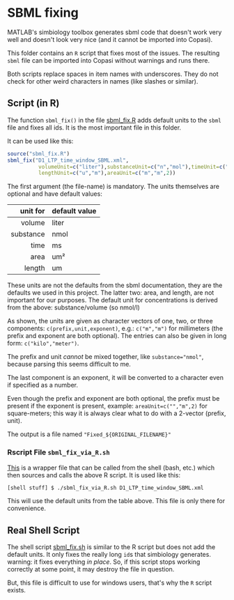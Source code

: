 # SBML fixing

MATLAB's simbiology toolbox generates sbml code that doesn't work very well and doesn't look very nice (and it cannot be imported into Copasi).

This folder contains an `R` script that fixes most of the issues. The resulting `sbml` file can be imported into Copasi without warnings and runs there.

Both scripts replace spaces in item names with underscores. They do not check for other weird characters in names (like slashes or similar).

## Script (in R) 

The function `sbml_fix()` in the file [sbml_fix.R](sbml_fix.R) adds default units to the `sbml` file and fixes all ids. It is the most important file in this folder.

It can be used like this:

```R
source("sbml_fix.R")
sbml_fix("D1_LTP_time_window_SBML.xml",
          volumeUnit=c("liter"),substanceUnit=c("n","mol"),timeUnit=c("m","s"),
          lengthUnit=c("u","m"),areaUnit=c("m","m",2))
```

The first argument (the file-name) is mandatory. The units themselves are optional and have default values:

|unit for| default value |
|-------:|:--------------|
| volume    | liter |
| substance | nmol |
| time | ms |
| area | um² |
| length | um |

These units are not the defaults from the sbml documentation, they are the defaults we used in this project.
The latter two: area, and length, are not important for our purposes. 
The default unit for concentrations is derived from the above: substance/volume (so nmol/l)

As shown, the units are given as character vectors of one, two, or
three components: `c(prefix,unit,exponent)`, e.g.: `c("m","m")` for
millimeters (the prefix and exponent are both optional). The entries can also
be given in long form: `c("kilo","meter")`.  

The prefix and unit _cannot_ be mixed together, like
`substance="nmol"`, because parsing this seems difficult to me. 

The last component is an exponent, it will be converted to a character
even if specified as a number.

Even though the prefix and exponent are both optional, the prefix must
be present if the exponent is present, example: `areaUnit=c("","m",2)`
for square-meters; this way it is always clear what to do with a
2-vector (prefix, unit).

The output is a file named `"Fixed_${ORIGINAL_FILENAME}"`

### Rscript File `sbml_fix_via_R.sh`

[This](sbml_fix_via_R.sh) is a wrapper file that can be called from the shell (bash, etc.) which then sources and calls the above R script. It is used like this:
```bash
[shell stuff] $ ./sbml_fix_via_R.sh D1_LTP_time_window_SBML.xml
```
This will use the default units from the table above. This file is only there for convenience.

## Real Shell Script

The shell script [sbml_fix.sh](sbml_fix.sh) is similar to the R script but does not add the default units. It only fixes the really long `id`s that simbiology generates.
warning: it fixes everything _in place_. So, if this script stops working correctly at some point, it may destroy the file in question.

But, this file is difficult to use for windows users, that's why the `R` script exists.
